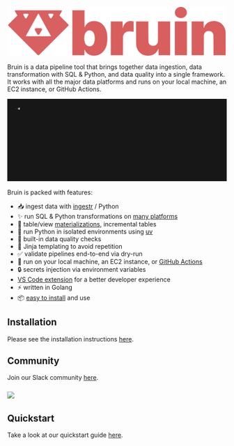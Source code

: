 <p align="center">
  <img src="./resources/logo-horizontal.svg" width="500" />
</p>

Bruin is a data pipeline tool that brings together data ingestion, data transformation with SQL & Python, and data quality into a single framework. It works with all the major data platforms and runs on your local machine, an EC2 instance, or GitHub Actions.

<img alt="Bruin CLI - Demo" src="./resources/demo.gif" width="1200" />

Bruin is packed with features:
- 📥 ingest data with [ingestr](https://github.com/bruin-data/ingestr) / Python
- ✨ run SQL & Python transformations on [many platforms](https://bruin-data.github.io/bruin/#supported-platforms)
- 📐 table/view [materializations](https://bruin-data.github.io/bruin/assets/materialization.html), incremental tables
- 🐍 run Python in isolated environments using [uv](https://github.com/astral-sh/uv)
- 💅 built-in data quality checks
- 🚀 Jinja templating to avoid repetition
- ✅ validate pipelines end-to-end via dry-run
- 👷 run on your local machine, an EC2 instance, or [GitHub Actions](https://bruin-data.github.io/bruin/cicd/github-action.html)
- 🔒 secrets injection via environment variables
- [VS Code extension](https://bruin-data.github.io/bruin/vscode-extension/overview.html) for a better developer experience
- ⚡ written in Golang
- 📦 [easy to install](https://bruin-data.github.io/bruin/getting-started/introduction/installation.html) and use

## Installation

Please see the installation instructions [here](https://bruin-data.github.io/bruin/getting-started/introduction/installation.html).

## Community

Join our Slack community [here](https://join.slack.com/t/bruindatacommunity/shared_invite/zt-2dl2i8foy-bVsuMUauHeN9M2laVm3ZVg).


<div style="margin-top: 24px;">
  <a target="_blank" href="https://join.slack.com/t/bruindatacommunity/shared_invite/zt-2dl2i8foy-bVsuMUauHeN9M2laVm3ZVg" style="background:none">
    <img src="https://img.shields.io/badge/slack-join-dlt.svg?color=d95f5f&logo=slack" style="width: 180px;"  />
  </a>
</div>


## Quickstart

Take a look at our quickstart guide [here](https://bruin-data.github.io/bruin/getting-started/introduction/quickstart.html).

